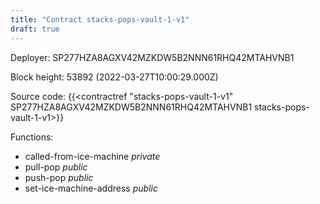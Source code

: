 ```yaml
---
title: "Contract stacks-pops-vault-1-v1"
draft: true
---
```

Deployer: SP277HZA8AGXV42MZKDW5B2NNN61RHQ42MTAHVNB1


 



Block height: 53892 (2022-03-27T10:00:29.000Z)

Source code: {{<contractref "stacks-pops-vault-1-v1" SP277HZA8AGXV42MZKDW5B2NNN61RHQ42MTAHVNB1 stacks-pops-vault-1-v1>}}

Functions:

* called-from-ice-machine _private_
* pull-pop _public_
* push-pop _public_
* set-ice-machine-address _public_
